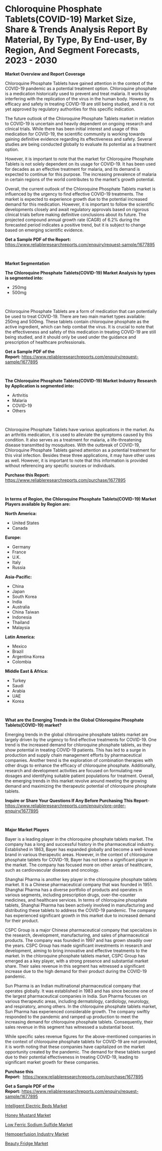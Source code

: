 <p><h1>Chloroquine Phosphate Tablets(COVID-19) Market Size, Share & Trends Analysis Report By Material, By Type, By End-user, By Region, And Segment Forecasts, 2023 - 2030</h1></p><p><strong>Market Overview and Report Coverage</strong></p>
<p><p>Chloroquine Phosphate Tablets have gained attention in the context of the COVID-19 pandemic as a potential treatment option. Chloroquine phosphate is a medication historically used to prevent and treat malaria. It works by interfering with the replication of the virus in the human body. However, its efficacy and safety in treating COVID-19 are still being studied, and it is not yet approved by regulatory authorities for this specific indication.</p><p>The future outlook of the Chloroquine Phosphate Tablets market in relation to COVID-19 is uncertain and heavily dependent on ongoing research and clinical trials. While there has been initial interest and usage of this medication for COVID-19, the scientific community is working towards gaining definitive evidence regarding its effectiveness and safety. Several studies are being conducted globally to evaluate its potential as a treatment option.</p><p>However, it is important to note that the market for Chloroquine Phosphate Tablets is not solely dependent on its usage for COVID-19. It has been used for decades as an effective treatment for malaria, and its demand is expected to continue for this purpose. The increasing prevalence of malaria in certain regions of the world contributes to the market's growth potential.</p><p>Overall, the current outlook of the Chloroquine Phosphate Tablets market is influenced by the urgency to find effective COVID-19 treatments. The market is expected to experience growth due to the potential increased demand for this medication. However, it is important to follow the scientific developments closely and await regulatory approvals based on rigorous clinical trials before making definitive conclusions about its future. The projected compound annual growth rate (CAGR) of 6.2% during the forecasted period indicates a positive trend, but it is subject to change based on emerging scientific evidence.</p></p>
<p><strong>Get a Sample PDF of the Report:</strong> <a href="https://www.reliableresearchreports.com/enquiry/request-sample/1677895">https://www.reliableresearchreports.com/enquiry/request-sample/1677895</a></p>
<p>&nbsp;</p>
<p><strong>Market Segmentation</strong></p>
<p><strong>The Chloroquine Phosphate Tablets(COVID-19) Market Analysis by types is segmented into:</strong></p>
<p><ul><li>250mg</li><li>500mg</li></ul></p>
<p>&nbsp;</p>
<p><p>Chloroquine Phosphate Tablets are a form of medication that can potentially be used to treat COVID-19. There are two main market types available: 250mg and 500mg. These tablets contain chloroquine phosphate as the active ingredient, which can help combat the virus. It is crucial to note that the effectiveness and safety of this medication in treating COVID-19 are still being studied, and it should only be used under the guidance and prescription of healthcare professionals.</p></p>
<p><strong>Get a Sample PDF of the Report:</strong>&nbsp;<a href="https://www.reliableresearchreports.com/enquiry/request-sample/1677895">https://www.reliableresearchreports.com/enquiry/request-sample/1677895</a></p>
<p>&nbsp;</p>
<p><strong>The Chloroquine Phosphate Tablets(COVID-19) Market Industry Research by Application is segmented into:</strong></p>
<p><ul><li>Arthritis</li><li>Malaria</li><li>COVID-19</li><li>Others</li></ul></p>
<p>&nbsp;</p>
<p><p>Chloroquine Phosphate Tablets have various applications in the market. As an arthritis medication, it is used to alleviate the symptoms caused by this condition. It also serves as a treatment for malaria, a life-threatening disease transmitted by mosquitoes. With the outbreak of COVID-19, Chloroquine Phosphate Tablets gained attention as a potential treatment for this viral infection. Besides these three applications, it may have other uses as well. However, it is important to note that this information is provided without referencing any specific sources or individuals.</p></p>
<p><strong>Purchase this Report:</strong>&nbsp; <a href="https://www.reliableresearchreports.com/purchase/1677895">https://www.reliableresearchreports.com/purchase/1677895</a></p>
<p>&nbsp;</p>
<p><strong>In terms of Region, the Chloroquine Phosphate Tablets(COVID-19) Market Players available by Region are:</strong></p>
<p>
    <p> <strong> North America: </strong>
        <ul>
            <li>United States</li>
            <li>Canada</li>
        </ul>
        </p> 
    <p> <strong> Europe: </strong>
        <ul>
            <li>Germany</li>
            <li>France</li>
            <li>U.K.</li>
            <li>Italy</li>
            <li>Russia</li>
        </ul>
        </p> 
    <p> <strong> Asia-Pacific: </strong>
        <ul>
            <li>China</li>
            <li>Japan</li>
            <li>South Korea</li>
            <li>India</li>
            <li>Australia</li>
            <li>China Taiwan</li>
            <li>Indonesia</li>
            <li>Thailand</li>
            <li>Malaysia</li>
        </ul>
        </p> 
    <p> <strong> Latin America: </strong>
        <ul>
            <li>Mexico</li>
            <li>Brazil</li>
            <li>Argentina Korea</li>
            <li>Colombia</li>
        </ul>
        </p> 
    <p> <strong> Middle East & Africa: </strong>
        <ul>
            <li>Turkey</li>
            <li>Saudi</li>
            <li>Arabia</li>
            <li>UAE</li>
            <li>Korea</li>
        </ul>
    </p>
    </p>
<p>&nbsp;</p>
<p><strong>What are the Emerging Trends in the Global Chloroquine Phosphate Tablets(COVID-19) market?</strong></p>
<p><p>Emerging trends in the global chloroquine phosphate tablets market are largely driven by the urgency to find effective treatments for COVID-19. One trend is the increased demand for chloroquine phosphate tablets, as they show potential in treating COVID-19 patients. This has led to a surge in production and supply chain management efforts by pharmaceutical companies. Another trend is the exploration of combination therapies with other drugs to enhance the efficacy of chloroquine phosphate. Additionally, research and development activities are focused on formulating new dosages and identifying suitable patient populations for treatment. Overall, the emerging trends in this market revolve around meeting the growing demand and maximizing the therapeutic potential of chloroquine phosphate tablets.</p></p>
<p><strong>Inquire or Share Your Questions If Any Before Purchasing This Report</strong>- <a href="https://www.reliableresearchreports.com/enquiry/pre-order-enquiry/1677895">https://www.reliableresearchreports.com/enquiry/pre-order-enquiry/1677895</a></p>
<p>&nbsp;</p>
<p><strong>Major Market Players</strong></p>
<p><p>Bayer is a leading player in the chloroquine phosphate tablets market. The company has a long and successful history in the pharmaceutical industry. Established in 1863, Bayer has expanded globally and become a well-known brand in various therapeutic areas. However, in the context of chloroquine phosphate tablets for COVID-19, Bayer has not been a significant player in the market. The company has focused more on other areas of healthcare, such as cardiovascular diseases and oncology.</p><p>Shanghai Pharma is another key player in the chloroquine phosphate tablets market. It is a Chinese pharmaceutical company that was founded in 1951. Shanghai Pharma has a diverse portfolio of products and operates in various segments, including prescription drugs, over-the-counter medicines, and healthcare services. In terms of chloroquine phosphate tablets, Shanghai Pharma has been actively involved in manufacturing and distributing these tablets to address the COVID-19 pandemic. The company has experienced significant growth in this market due to increased demand for their product.</p><p>CSPC Group is a major Chinese pharmaceutical company that specializes in the research, development, manufacturing, and sales of pharmaceutical products. The company was founded in 1997 and has grown steadily over the years. CSPC Group has made significant investments in research and development, aiming to bring innovative and effective treatments to the market. In the chloroquine phosphate tablets market, CSPC Group has emerged as a key player, with a strong presence and substantial market share. Their sales revenue in this segment has witnessed a significant increase due to the high demand for their product during the COVID-19 pandemic.</p><p>Sun Pharma is an Indian multinational pharmaceutical company that operates globally. It was established in 1983 and has since become one of the largest pharmaceutical companies in India. Sun Pharma focuses on various therapeutic areas, including dermatology, cardiology, neurology, and respiratory, among others. In the chloroquine phosphate tablets market, Sun Pharma has experienced considerable growth. The company swiftly responded to the pandemic and ramped up production to meet the increasing demand for chloroquine phosphate tablets. Consequently, their sales revenue in this segment has witnessed a substantial boost.</p><p>While specific sales revenue figures for the above-mentioned companies in the context of chloroquine phosphate tablets for COVID-19 are not provided, it is worth noting that these companies have capitalized on the market opportunity created by the pandemic. The demand for these tablets surged due to their potential effectiveness in treating COVID-19, leading to significant market growth for these companies.</p></p>
<p><strong>Purchase this Report:</strong>&nbsp;&nbsp;<a href="https://www.reliableresearchreports.com/purchase/1677895">https://www.reliableresearchreports.com/purchase/1677895</a></p>
<p></p>
<p><strong>Get a Sample PDF of the Report:</strong>&nbsp;<a href="https://www.reliableresearchreports.com/enquiry/request-sample/1677895">https://www.reliableresearchreports.com/enquiry/request-sample/1677895</a></p>
<p><p><a href="https://medium.com/@katlynbauch/intelligent-electric-beds-market-trends-forecast-and-competitive-analysis-to-2030-fa1dfde94baa">Intelligent Electric Beds Market</a></p><p><a href="https://www.linkedin.com/pulse/honey-mustard-market-size-share-global-analysis-report/">Honey Mustard Market</a></p><p><a href="https://issuu.com/reportprime-2/docs/low-ferric-sodium-sulfide-market-size-2030.pptx?fr=xKAE9_zU1NQ">Low Ferric Sodium Sulfide Market</a></p><p><a href="https://github.com/BryceTownsendr/Market-Research-Report-List-1/blob/main/hemoperfusion-industry-market.md">Hemoperfusion Industry Market</a></p><p><a href="https://www.linkedin.com/pulse/beauty-fridge-market-research-report-unlocks-analysis/">Beauty Fridge Market</a></p></p>